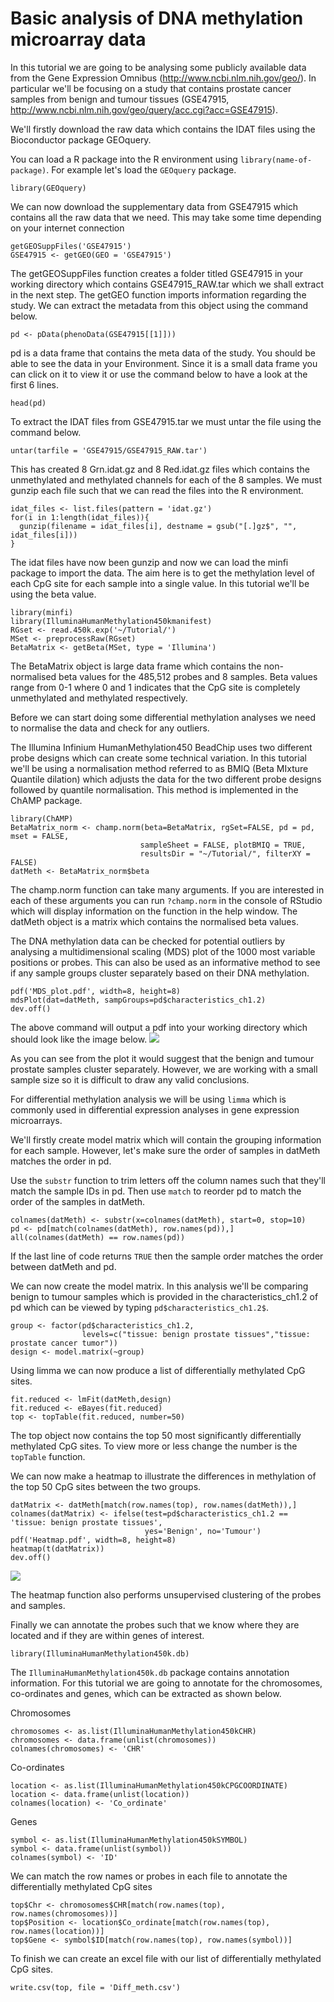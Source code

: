 # Basic analysis of DNA methylation microarray data
In this tutorial we are going to be analysing some publicly available data from the Gene Expression Omnibus (http://www.ncbi.nlm.nih.gov/geo/). In particular we'll be focusing on a study that contains prostate cancer samples from benign and tumour tissues (GSE47915, http://www.ncbi.nlm.nih.gov/geo/query/acc.cgi?acc=GSE47915). 

We'll firstly download the raw data which contains the IDAT files using the Bioconductor package GEOquery.

You can load a R package into the R environment using ```library(name-of-package)```. For example let's load the ```GEOquery``` package.
```
library(GEOquery)
```
We can now download the supplementary data from GSE47915 which contains all the raw data that we need. This may take some time depending on your internet connection
```
getGEOSuppFiles('GSE47915')
GSE47915 <- getGEO(GEO = 'GSE47915')
``` 

The getGEOSuppFiles function creates a folder titled GSE47915 in your working directory which contains GSE47915_RAW.tar which we shall extract in the next step. The getGEO function imports information regarding the study. We can extract the metadata from this object using the command below.
```
pd <- pData(phenoData(GSE47915[[1]]))
```
pd is a data frame that contains the meta data of the study. You should be able to see the data in your Environment. Since it is a small data frame you can click on it to view it or use the command below to have a look at the first 6 lines.
```
head(pd)
```
To extract the IDAT files from GSE47915.tar we must untar the file using the command below.
```
untar(tarfile = 'GSE47915/GSE47915_RAW.tar')
```
This has created 8 Grn.idat.gz and 8 Red.idat.gz files which contains the unmethylated and methylated channels for each of the 8 samples. We must gunzip each file such that we can read the files into the R environment.
```
idat_files <- list.files(pattern = 'idat.gz')
for(i in 1:length(idat_files)){
  gunzip(filename = idat_files[i], destname = gsub("[.]gz$", "", idat_files[i]))
}
```
The idat files have now been gunzip and now we can load the minfi package to import the data. The aim here is to get the methylation level of each CpG site for each sample into a single value. In this tutorial we'll be using the beta value.
```
library(minfi)
library(IlluminaHumanMethylation450kmanifest)
RGset <- read.450k.exp('~/Tutorial/')
MSet <- preprocessRaw(RGset)
BetaMatrix <- getBeta(MSet, type = 'Illumina')
```
The BetaMatrix object is large data frame which contains the non-normalised beta values for the 485,512 probes and 8 samples. Beta values range from 0-1 where 0 and 1 indicates that the CpG site is completely unmethylated and methylated respectively.

Before we can start doing some differential methylation analyses we need to normalise the data and check for any outliers.

The Illumina Infinium HumanMethylation450 BeadChip uses two different probe designs which can create some technical variation. In this tutorial we'll be using a normalisation method referred to as BMIQ (Beta MIxture Quantile dilation) which adjusts the data for the two different probe designs followed by quantile normalisation. This method is implemented in the ChAMP package.
```
library(ChAMP)
BetaMatrix_norm <- champ.norm(beta=BetaMatrix, rgSet=FALSE, pd = pd, mset = FALSE,
                             sampleSheet = FALSE, plotBMIQ = TRUE, 
                             resultsDir = "~/Tutorial/", filterXY = FALSE)
datMeth <- BetaMatrix_norm$beta
```

The champ.norm function can take many arguments. If you are interested in each of these arguments you can run ```?champ.norm``` in the console of RStudio which will display information on the function in the help window. The datMeth object is a matrix which contains the normalised beta values.

The DNA methylation data can be checked for potential outliers by analysing a multidimensional scaling (MDS) plot of the 1000 most variable positions or probes. This can also be used as an informative method to see if any sample groups cluster separately based on their DNA methylation. 
```
pdf('MDS_plot.pdf', width=8, height=8)
mdsPlot(dat=datMeth, sampGroups=pd$characteristics_ch1.2)
dev.off()
```
The above command will output a pdf into your working directory which should look like the image below.
![](https://cloud.githubusercontent.com/assets/10754973/13515017/ce3e681e-e1fd-11e5-9e57-b6d8604e3d95.png)

As you can see from the plot it would suggest that the benign and tumour prostate samples cluster separately. However, we are working with a small sample size so it is difficult to draw any valid conclusions.

For differential methylation analysis we will be using ```limma``` which is commonly used in differential expression analyses in gene expression microarrays. 

We'll firstly create model matrix which will contain the grouping information for each sample. However, let's make sure the order of samples in datMeth matches the order in pd.

Use the ```substr``` function to trim letters off the column names such that they'll match the sample IDs in pd. Then use ```match``` to reorder pd to match the order of the samples in datMeth.
```
colnames(datMeth) <- substr(x=colnames(datMeth), start=0, stop=10)
pd <- pd[match(colnames(datMeth), row.names(pd)),]
all(colnames(datMeth) == row.names(pd))
```
If the last line of code returns ```TRUE``` then  the sample order matches the order between datMeth and pd.

We can now create the model matrix. In this analysis we'll be comparing benign to tumour samples which is provided in the characteristics_ch1.2 of pd which can be viewed by typing ```pd$characteristics_ch1.2$```.
```
group <- factor(pd$characteristics_ch1.2,
                levels=c("tissue: benign prostate tissues","tissue: prostate cancer tumor"))
design <- model.matrix(~group)
```
Using limma we can now produce a list of differentially methylated CpG sites.
```
fit.reduced <- lmFit(datMeth,design)
fit.reduced <- eBayes(fit.reduced)
top <- topTable(fit.reduced, number=50)
```
The top object now contains the top 50 most significantly differentially methylated CpG sites. To view more or less change the number is the ```topTable``` function.

We can now make a heatmap to illustrate the differences in methylation of the top 50 CpG sites between the two groups. 
```
datMatrix <- datMeth[match(row.names(top), row.names(datMeth)),]
colnames(datMatrix) <- ifelse(test=pd$characteristics_ch1.2 == 'tissue: benign prostate tissues', 
                              yes='Benign', no='Tumour')
pdf('Heatmap.pdf', width=8, height=8)
heatmap(t(datMatrix))
dev.off()
```
![](https://cloud.githubusercontent.com/assets/10754973/13515613/d3b14d16-e202-11e5-835a-4e8a6aeba0d7.png)

The heatmap function also performs unsupervised clustering of the probes and samples.

Finally we can annotate the probes such that we know where they are located and if they are within genes of interest.
```
library(IlluminaHumanMethylation450k.db)
```
The ```IlluminaHumanMethylation450k.db``` package contains annotation information. For this tutorial we are going to annotate for the chromosomes, co-ordinates and genes, which can be extracted as shown below.

Chromosomes 
```
chromosomes <- as.list(IlluminaHumanMethylation450kCHR)
chromosomes <- data.frame(unlist(chromosomes))
colnames(chromosomes) <- 'CHR'
```
Co-ordinates 
```
location <- as.list(IlluminaHumanMethylation450kCPGCOORDINATE)
location <- data.frame(unlist(location))
colnames(location) <- 'Co_ordinate'
```
Genes
```
symbol <- as.list(IlluminaHumanMethylation450kSYMBOL)
symbol <- data.frame(unlist(symbol))
colnames(symbol) <- 'ID'
```
We can match the row names or probes in each file to annotate the differentially methylated CpG sites
```
top$Chr <- chromosomes$CHR[match(row.names(top), row.names(chromosomes))]
top$Position <- location$Co_ordinate[match(row.names(top), row.names(location))]
top$Gene <- symbol$ID[match(row.names(top), row.names(symbol))]
```
To finish we can create an excel file with our list of differentially methylated CpG sites.
```
write.csv(top, file = 'Diff_meth.csv')
```
